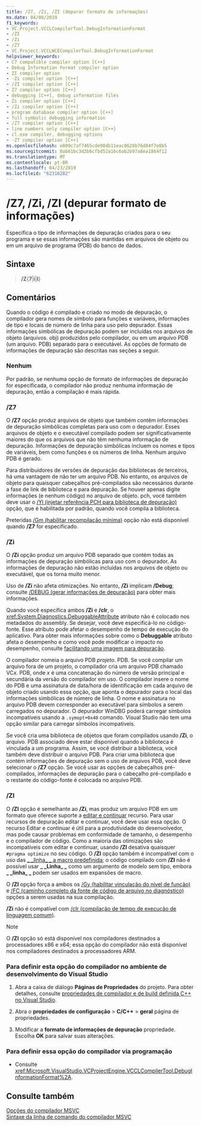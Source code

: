 ```yaml
---
title: /Z7, /Zi, /ZI (depurar formato de informações)
ms.date: 04/08/2019
f1_keywords:
- VC.Project.VCCLCompilerTool.DebugInformationFormat
- /ZI
- /Zi
- /Z7
- VC.Project.VCCLWCECompilerTool.DebugInformationFormat
helpviewer_keywords:
- C7 compatible compiler option [C++]
- Debug Information Format compiler option
- ZI compiler option
- -Zi compiler option [C++]
- /ZI compiler option [C++]
- Z7 compiler option [C++]
- debugging [C++], debug information files
- Zi compiler option [C++]
- /Zi compiler option [C++]
- program database compiler option [C++]
- full symbolic debugging information
- /Z7 compiler option [C++]
- line numbers only compiler option [C++]
- cl.exe compiler, debugging options
- -Z7 compiler option [C++]
ms.openlocfilehash: e809c7af7465cde98db11eac8628b76d04f7e8b5
ms.sourcegitcommit: 0ab61bc3d2b6cfbd52a16c6ab2b97a8ea1864f12
ms.translationtype: MT
ms.contentlocale: pt-BR
ms.lasthandoff: 04/23/2019
ms.locfileid: "62316282"
---
```

# <a name="z7-zi-zi-debug-information-format"></a>/Z7, /Zi, /ZI (depurar formato de informações)

Especifica o tipo de informações de depuração criados para o seu programa e se essas informações são mantidas em arquivos de objeto ou em um arquivo de programa (PDB) do banco de dados.

## <a name="syntax"></a>Sintaxe

> **/Z**{**7**|**i**|**I**}

## <a name="remarks"></a>Comentários

Quando o código é compilado e criado no modo de depuração, o compilador gera nomes de símbolo para funções e variáveis, informações de tipo e locais de número de linha para uso pelo depurador. Essas informações simbólicas de depuração podem ser incluídas nos arquivos de objeto (arquivos. obj) produzidos pelo compilador, ou em um arquivo PDB (um arquivo. PDB) separado para o executável.  As opções de formato de informações de depuração são descritas nas seções a seguir.

### <a name="none"></a>Nenhum

Por padrão, se nenhuma opção de formato de informações de depuração for especificada, o compilador não produz nenhuma informação de depuração, então a compilação é mais rápida.

### <a name="z7"></a>/Z7

O **/Z7** opção produz arquivos de objeto que também contêm informações de depuração simbólicas completas para uso com o depurador. Esses arquivos de objeto e o executável compilado podem ser significativamente maiores do que os arquivos que não têm nenhuma informação de depuração. Informações de depuração simbólicas incluem os nomes e tipos de variáveis, bem como funções e os números de linha. Nenhum arquivo PDB é gerado.

Para distribuidores de versões de depuração das bibliotecas de terceiros, há uma vantagem de não ter um arquivo PDB. No entanto, os arquivos de objeto para quaisquer cabeçalhos pré-compilados são necessários durante a fase de link de biblioteca e para depuração. Se houver apenas digite informações (e nenhum código) no arquivo de objeto. pch, você também deve usar o [/Yl (injetar referência PCH para biblioteca de depuração)](yl-inject-pch-reference-for-debug-library.md) opção, que é habilitada por padrão, quando você compila a biblioteca.

Preteridas [/Gm (habilitar recompilação mínima)](gm-enable-minimal-rebuild.md) opção não está disponível quando **/Z7** for especificado.

### <a name="zi"></a>/Zi

O **/Zi** opção produz um arquivo PDB separado que contém todas as informações de depuração simbólicas para uso com o depurador. As informações de depuração não estão incluídas nos arquivos de objeto ou executável, que os torna muito menor.

Uso de **/Zi** não afeta otimizações. No entanto, **/Zi** implicam **/Debug**; consulte [/DEBUG (gerar informações de depuração)](debug-generate-debug-info.md) para obter mais informações.

Quando você especifica ambos **/Zi** e **/clr**, o <xref:System.Diagnostics.DebuggableAttribute> atributo não é colocado nos metadados do assembly. Se desejar, você deve especificá-lo no código-fonte. Esse atributo pode afetar o desempenho de tempo de execução do aplicativo. Para obter mais informações sobre como o **Debuggable** atributo afeta o desempenho e como você pode modificar o impacto no desempenho, consulte [facilitando uma imagem para depuração](/dotnet/framework/debug-trace-profile/making-an-image-easier-to-debug).

O compilador nomeia o arquivo PDB *projeto*. PDB. Se você compilar um arquivo fora de um projeto, o compilador cria um arquivo PDB chamado VC*x*. PDB, onde *x* é uma concatenação do número de versão principal e secundária da versão do compilador em uso. O compilador insere o nome do PDB e uma assinatura de data/hora de identificação em cada arquivo de objeto criado usando essa opção, que aponta o depurador para o local das informações simbólicas de número de linha. O nome e assinatura no arquivo PDB devem corresponder ao executável para símbolos a serem carregados no depurador. O depurador WinDBG poderá carregar símbolos incompatíveis usando a `.symopt+0x40` comando. Visual Studio não tem uma opção similar para carregar símbolos incompatíveis.

Se você cria uma biblioteca de objetos que foram compilados usando **/Zi**, o arquivo. PDB associado deve estar disponível quando a biblioteca é vinculada a um programa. Assim, se você distribuir a biblioteca, você também deve distribuir o arquivo PDB. Para criar uma biblioteca que contém informações de depuração sem o uso de arquivos PDB, você deve selecionar o **/Z7** opção. Se você usar as opções de cabeçalhos pré-compilados, informações de depuração para o cabeçalho pré-compilado e o restante do código-fonte é colocada no arquivo PDB.

### <a name="zi"></a>/ZI

O **/ZI** opção é semelhante ao **/Zi**, mas produz um arquivo PDB em um formato que oferece suporte a [editar e continuar](/visualstudio/debugger/edit-and-continue-visual-cpp) recurso. Para usar recursos de depuração editar e continuar, você deve usar essa opção. O recurso Editar e continuar é útil para a produtividade do desenvolvedor, mas pode causar problemas em conformidade de tamanho, o desempenho e o compilador de código. Como a maioria das otimizações são incompatíveis com editar e continuar, usando **/ZI** desativa quaisquer `#pragma optimize` no seu código. O **/ZI** opção também é incompatível com o uso das [ &#95; &#95;linha&#95; &#95; a macro predefinida](../../preprocessor/predefined-macros.md); o código compilado com **/ZI** não é possível usar **&#95; &#95;Linha&#95; &#95;** como um argumento de modelo sem tipo, embora **&#95; &#95;linha&#95; &#95;** podem ser usados em expansões de macro.

O **/ZI** opção força a ambos os [/Gy (habilitar vinculação do nível de função)](gy-enable-function-level-linking.md) e [/FC (caminho completo da fonte de código de arquivo no diagnóstico)](fc-full-path-of-source-code-file-in-diagnostics.md) opções a serem usadas na sua compilação.

**/Zi** não é compatível com [/clr (compilação de tempo de execução de linguagem comum)](clr-common-language-runtime-compilation.md).

> [!NOTE]
> O **/ZI** opção só está disponível nos compiladores destinados a processadores x86 e x64; essa opção do compilador não está disponível nos compiladores destinados a processadores ARM.

### <a name="to-set-this-compiler-option-in-the-visual-studio-development-environment"></a>Para definir esta opção do compilador no ambiente de desenvolvimento do Visual Studio

1. Abra a caixa de diálogo **Páginas de Propriedades** do projeto. Para obter detalhes, consulte [propriedades de compilador e de build definida C++ no Visual Studio](../working-with-project-properties.md).

1. Abra o **propriedades de configuração** > **C/C++** > **geral** página de propriedades.

1. Modificar a **formato de informações de depuração** propriedade. Escolha **OK** para salvar suas alterações.

### <a name="to-set-this-compiler-option-programmatically"></a>Para definir essa opção do compilador via programação

- Consulte <xref:Microsoft.VisualStudio.VCProjectEngine.VCCLCompilerTool.DebugInformationFormat%2A>.

## <a name="see-also"></a>Consulte também

[Opções do compilador MSVC](compiler-options.md)<br/>
[Sintaxe da linha de comando do compilador MSVC](compiler-command-line-syntax.md)

